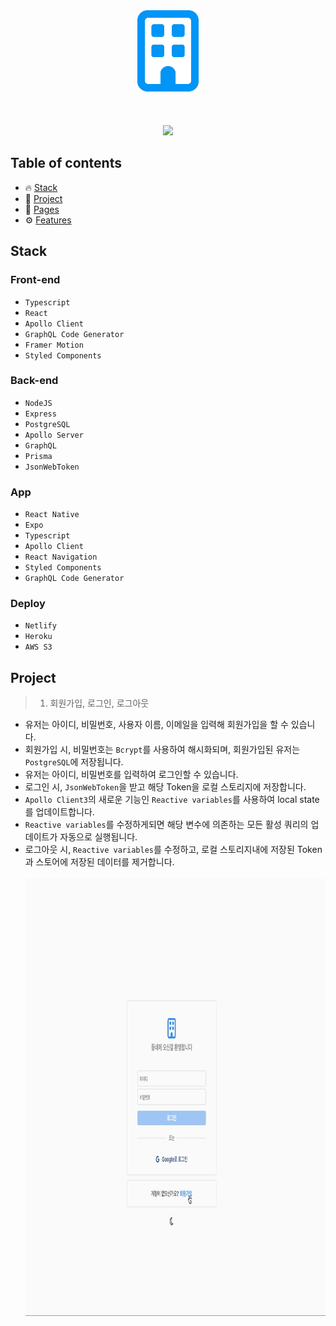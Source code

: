 <div align="center">
  <a href="">
    <img height="130" src="./previews/dongne_logo.png" />
    <br /><br />
    <a display="block" href=""></a>
    <br /><br />
    <img height="700" src="./previews/1.gif" />
  </a>
</div>

## Table of contents

- 🔥 [Stack](#stack)
- 🌈 [Project](#project)
- 📑 [Pages](#pages)
- ⚙ [Features](#features)


## Stack

### Front-end

- `Typescript`
- `React`
- `Apollo Client`
- `GraphQL Code Generator`
- `Framer Motion`
- `Styled Components`

### Back-end

- `NodeJS`
- `Express`
- `PostgreSQL`
- `Apollo Server`
- `GraphQL`
- `Prisma`
- `JsonWebToken`

### App

- `React Native`
- `Expo`
- `Typescript`
- `Apollo Client`
- `React Navigation`
- `Styled Components`
- `GraphQL Code Generator`

### Deploy

- `Netlify`
- `Heroku`
- `AWS S3`

## Project

> 1. 회원가입, 로그인, 로그아웃

- 유저는 아이디, 비밀번호, 사용자 이름, 이메일을 입력해 회원가입을 할 수 있습니다.
- 회원가입 시, 비밀번호는 `Bcrypt`를 사용하여 해시화되며, 회원가입된 유저는 `PostgreSQL`에 저장됩니다.
- 유저는 아이디, 비밀번호를 입력하여 로그인할 수 있습니다.
- 로그인 시, `JsonWebToken`을 받고 해당 Token을 로컬 스토리지에 저장합니다.
- `Apollo Client3`의 새로운 기능인 `Reactive variables`를 사용하여 local state를 업데이트합니다.
- `Reactive variables`를 수정하게되면 해당 변수에 의존하는 모든 활성 쿼리의 업데이트가 자동으로 실행됩니다.
- 로그아웃 시, `Reactive variables`를 수정하고, 로컬 스토리지내에 저장된 Token과 스토어에 저장된 데이터를 제거합니다.
  <br /><br />
  <img height="700" src="./previews/2.gif" />
